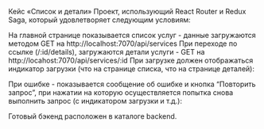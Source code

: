 Кейс «Список и детали»
Проект, использующий React Router и Redux Saga, который удовлетворяет следующим условиям:

На главной странице показывается список услуг - данные загружаются методом GET на http://localhost:7070/api/services
При переходе по ссылке (/:id/details), загружаются детали услуги - GET на http://locahost:7070/api/services/:id При загрузке должен отображаться индикатор загрузки (что на странице списка, что на странице деталей):

При ошибке - показывается сообщение об ошибке и кнопка “Повторить запрос”, при нажатии на которую осуществляется попытка снова выполнить запрос (с индикатором загрузки и т.д.):


Готовый бэкенд расположен в каталоге backend.
